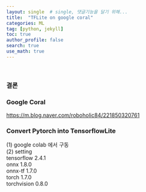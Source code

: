 ```yaml
---
layout: single  # single, 댓글기능을 달기 위해...
title:  "TFLite on google coral"
categories: ML
tag: [python, jekyll]
toc: true
author_profile: false
search: true
use_math: true
---
```

<br/>

### 결론 


### Google Coral
https://m.blog.naver.com/roboholic84/221850320761 <br/>

### Convert Pytorch into TensorflowLite
(1) google colab 에서 구동 <br/>
(2) setting <br/>
tensorflow 2.4.1 <br/>
onnx 1.8.0 <br/>
onnx-tf 1.7.0 <br/>
torch 1.7.0 <br/>
torchvision 0.8.0 <br/>